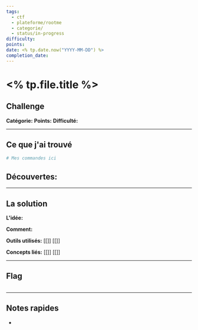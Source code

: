 ```yaml
---
tags:
  - ctf
  - plateforme/rootme
  - categorie/
  - status/in-progress
difficulty: 
points: 
date: <% tp.date.now("YYYY-MM-DD") %>
completion_date: 
---
```


# <% tp.file.title %>

##  Challenge
**Catégorie:** 
**Points:** 
**Difficulté:** 

---

##  Ce que j'ai trouvé

```bash
# Mes commandes ici
```

**Découvertes:**
- 

---

##  La solution

**L'idée:**


**Comment:**


**Outils utilisés:** [[]] [[]]

**Concepts liés:** [[]] [[]]

---

##  Flag
```

```

---

##  Notes rapides
- 

